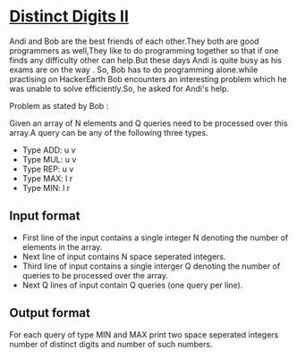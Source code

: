 # [Distinct Digits II][link]

Andi and Bob are the best friends of each other.They both are good programmers as well,They like to do programming together so that if one finds any difficulty other can help.But these days Andi is quite busy as his exams are on the way . So, Bob has to do programming alone.while practising on HackerEarth Bob encounters an interesting problem which he was unable to solve efficiently.So, he asked for Andi's help.

Problem as stated by Bob :

Given an array of N elements and Q queries need to be processed over this array.A query can be any of the following three types.

- Type ADD: u v
- Type MUL: u v
- Type REP: u v
- Type MAX: l r
- Type MIN: l r

## Input format

- First line of the input contains a single integer N denoting the number of elements in the array.
- Next line of input contains N space seperated integers.
- Third line of input contains a single interger Q denoting the number of queries to be processed over the array.
- Next Q lines of input contain Q queries (one query per line).

## Output format

For each query of type MIN and MAX print two space seperated integers number of distinct digits and number of such numbers.

[link]: https://www.hackerearth.com/practice/data-structures/advanced-data-structures/fenwick-binary-indexed-trees/practice-problems/algorithm/distinct-digits-ii-1/
